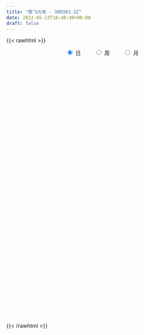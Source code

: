 ```yaml
---
title: "聚飞光电 - 300303.SZ"
date: 2022-05-23T16:48:40+08:00
draft: false
---
```

{{< rawhtml >}}
    <div style="text-align: center">
        <label style="padding: 1rem;"><input style="margin-right: .5rem" type="radio" name="period" value="D" checked onclick="period_change(this)">日</label>
        <label style="padding: 1rem;"><input style="margin-right: .5rem" type="radio" name="period" value="W" onclick="period_change(this)">周</label>
        <label style="padding: 1rem;"><input style="margin-right: .5rem" type="radio" name="period" value="M" onclick="period_change(this)">月</label>
    </div>
    <div id="chart" style="height: 700px;"></div> 
    <script type="text/javascript">
        const D_v = [94302.4,70413.4,114659.2,196002.98,105999.43,87262.0,66307.89,93899.74,81369.41,84681.79,85439.8,215296.66,140083.11,101073.35,139721.63,100836.2,129055.55,254010.69,297299.47,175958.16,117153.16,308520.77,230468.77,566904.45,771939.45,639522.9,443155.85,336940.71,264156.85,398093.42,247412.0,277728.75,213462.81,194614.82,184554.59,192768.09,132813.57,163284.74,187684.45,158785.24,301964.97,210091.04,308397.52,237150.12,672988.97,412617.56,265929.39,244276.89,2023326.74,2881264.4100000001,3765676.1400000001,3142804.7799999998,3823768.6200000001,3062679.4300000002,2308186.52,3132140.71,2635755.6600000001,1912351.1799999999,2066013.6699999999,1575557.1699999999,1728450.6799999999,1416028.24,1449678.8799999999,1195920.5800000001,1465890.02,1192260.03,1084311.8700000001,1335991.8100000001,1024708.13,1003901.05,722840.16,1062222.1799999999,990156.77,863385.26,665120.0699999999,649336.96,515877.86,621452.8,518554.67,708626.45,388537.76,909571.16,566066.42,470413.77,760886.87,705969.45,612717.01,492545.72,637826.96,476673.24,603745.5600000001,401785.56,238464.13,346297.53,667614.6800000001,684896.72,419568.41,360813.45,212637.3,939437.17,705827.73,483146.68,762089.08,398377.17,452929.01,346335.6,472195.13,295827.86,346689.95,258341.56,286321.82,455613.37,363382.99,354856.46,391360.91,271927.07,435819.05,290542.53,440667.06,510401.16,380273.18,359726.51,1261569.3700000001,723363.85,779598.3,645537.64,615291.3199999999,533578.79,526159.15,349900.55,1151663.71,1017416.46,598710.36,687925.8199999999,493325.27,348219.13,448644.6,479645.03,503102.65,342547.41,455031.7,429796.67,236559.67,754963.73,405517.4,258036.97,426552.2,457876.66,394425.68,369992.95,245794.82,166935.08,258970.8,322764.34,352299.45,264855.63,175105.84,230974.85,216748.6,181330.71,1430296.48,960327.76,439672.15,442753.22,397847.11,288813.0,259722.66,329506.04,325310.03,291907.77,380249.0,241745.89,438968.56,226342.95,121109.0,273547.8,142196.98,205184.4,136302.74,144349.93,230366.42,203609.54,195587.85,154384.05,129760.43,179666.2,100542.0,128776.56,181605.0,125786.12,145101.89,175878.66,262250.4,155876.52,113365.35,141078.93,180053.35,139085.25,156589.28,135750.68,171182.88,227538.78,261252.23,168243.68,127784.51,196743.18,168103.14,210719.32,134341.0,131378.51,202577.0,253062.86,126770.99,102161.67,96021.77,96651.9,84393.11,80845.08,84302.89,122094.76,146469.0,98835.25,188302.16,99946.95,96846.24,118014.42,121913.38,122531.4,82084.35,92658.6,127649.6,106497.35,191445.98,148108.86,166486.86,127015.4,178381.93,171540.02,195155.92,129814.63,138921.03,201049.0,310711.18,152737.9,134780.44,146760.8,147704.81,135958.98,155116.01,111538.38]
const D_histogram = [0.0,-0.0031270655,-0.0030397571,0.000947231,0.0009004048,-0.00291878,-0.0070193063,-0.0110652172,-0.0117125175,-0.0095435937,-0.0069522881,0.0007934498,0.0025934864,0.0037000478,0.0074389588,0.005722513,0.0062987912,0.0114009859,0.0177892789,0.0189795251,0.0193077359,0.0246631459,0.0184480539,0.0277858075,0.042560093,0.0561179172,0.0549409843,0.0469667186,0.0350429939,0.0330718651,0.0229822816,0.0170365228,0.0070813456,-0.011141643,-0.0159140967,-0.0272794219,-0.036375477,-0.033278634,-0.0283696014,-0.0269846395,-0.017608769,-0.0113338363,-0.0028383851,-0.0036008584,0.0058365737,0.0045664878,-0.0008059843,-0.0033608687,0.0604476881,0.1757705512,0.2843885431,0.3409804566,0.3867466925,0.3560766174,0.297439248,0.2511100592,0.1735084169,0.1163544204,0.0307133358,-0.0166711508,-0.0567004719,-0.0745758436,-0.1214927071,-0.1494143105,-0.145756865,-0.1432256325,-0.1431210696,-0.1263478298,-0.1411997764,-0.1664770945,-0.1768008438,-0.1589388872,-0.139301015,-0.1199001643,-0.1160696848,-0.1181056062,-0.111317205,-0.1137780969,-0.1088844063,-0.121725554,-0.119204898,-0.1056398525,-0.0900899617,-0.0764585326,-0.0524445196,-0.0517801753,-0.0420552241,-0.0296179121,-0.0167032008,-0.0156153849,-0.0302581686,-0.0405223148,-0.0429443571,-0.0383117444,-0.0204784667,-0.0041939162,-0.007593128,-0.0282396553,-0.0260027681,0.0077497732,0.0352179766,0.0451017251,0.0650409651,0.0722203572,0.0657557503,0.0598628368,0.0385463105,0.0232702178,0.0042316161,-0.0053278603,-0.0014127947,0.008193132,-0.0027687878,-0.0273176359,-0.0226572856,-0.0183889607,-0.0113573072,-0.0086799677,0.0058256675,0.0180368892,0.0166415953,0.0214312777,0.0502193067,0.0617929797,0.0733166576,0.0827614525,0.0697978495,0.0637312395,0.0423768204,0.0341611532,0.051764189,0.0557911776,0.0496943489,0.0368202732,0.02028931,0.0042011474,-0.0043939173,-0.0033646346,-0.0193236446,-0.0227137647,-0.0282072894,-0.0429632139,-0.04925147,-0.0370269279,-0.0341770138,-0.0270636097,-0.013121909,-0.0051739535,-0.0001112604,-0.0086093147,-0.0213128184,-0.024450522,-0.0200960028,-0.0137806783,-0.0192995425,-0.029349845,-0.0276067314,-0.022967425,-0.0198945771,-0.0185574717,0.0161254455,0.040497857,0.0487416023,0.050162029,0.0432878815,0.031476548,0.0241380531,0.0097219011,-0.0026532392,-0.0016071608,-0.0094308659,-0.0160005866,-0.0367197094,-0.0542885782,-0.059903732,-0.0837608827,-0.0914449821,-0.1094407207,-0.1090942554,-0.0931917066,-0.0694364945,-0.0443991193,-0.0216839451,-0.0168818657,-0.0139479732,-0.0020962071,0.0070704783,0.0146957358,0.0273033995,0.0365672046,0.0335935262,0.038983365,0.0262695401,0.0194078882,0.0127006698,0.0153473763,0.0198541574,0.0169489964,0.0101500134,-0.0025853216,-0.0164534173,-0.0321815462,-0.0271178362,-0.0226275546,-0.0308058583,-0.0477020061,-0.0448171708,-0.0372411988,-0.0251226479,-0.0145639713,-0.0016742429,0.0100901288,0.0109367939,0.0093383777,0.0113753526,0.0066237389,0.0093383396,0.0108254412,0.0108023638,0.0142765609,0.0056882336,-0.002365281,-0.021781372,-0.0249156557,-0.0316636119,-0.0281252851,-0.0297482766,-0.0255189272,-0.0184231673,-0.0124134847,-0.0201348117,-0.0283536938,-0.0510670254,-0.0611364821,-0.0530411536,-0.045351148,-0.0267277698,-0.0111013887,0.0044053808,0.0190142488,0.0316129947,0.0415811587,0.0550267954,0.0596109585,0.0601792768,0.062530825,0.0638197446,0.064229604,0.0664733141,0.0664064381]
const D_fast = [0.0,-0.0039088319,-0.0045814628,-0.0003576669,-0.0001793919,-0.0047282717,-0.0105836245,-0.0173958397,-0.0209712694,-0.021188244,-0.0203350105,-0.0123909101,-0.0099425019,-0.0079109286,-0.0023122779,-0.0025980954,-0.0004471195,0.0075053218,0.0183409344,0.0242760619,0.0294312067,0.0409524032,0.0393493247,0.0556335301,0.0810478388,0.1086351424,0.1211934555,0.1249608695,0.1217978933,0.1280947308,0.1237507177,0.1220640895,0.1138792488,0.0928708494,0.0841198715,0.0659346908,0.0477447665,0.042521951,0.0403385832,0.0349773853,0.0399510635,0.0433925371,0.0511783921,0.0495157042,0.0604122797,0.0602838158,0.0547098476,0.051314746,0.1302352249,0.2895007257,0.4692158534,0.611052881,0.7535057901,0.8118548694,0.8275773119,0.844025638,0.8098010998,0.7817357084,0.7037729578,0.6522206835,0.5980162444,0.5614969118,0.4842068715,0.4189316905,0.3861499197,0.3528747441,0.3171990396,0.3023853219,0.2522334312,0.1853368396,0.1308128793,0.108940114,0.0937527326,0.0831785422,0.0579916005,0.0264292775,0.0053883774,-0.0255170386,-0.0478444496,-0.0911169859,-0.1183975543,-0.131242472,-0.1382150717,-0.1436982757,-0.1327953925,-0.1450760921,-0.1458649469,-0.1408321129,-0.1320932018,-0.1349092321,-0.157116558,-0.1775112828,-0.1906694144,-0.1956147379,-0.1829010769,-0.1676650054,-0.1729624992,-0.2006689403,-0.2049327452,-0.1692427605,-0.132970063,-0.1118108833,-0.0756114019,-0.0503769205,-0.0404025898,-0.0313297941,-0.0430097428,-0.0524682811,-0.0704489788,-0.0813404202,-0.0777785534,-0.0661243436,-0.0777784603,-0.1091567174,-0.1101606885,-0.1104896038,-0.106297277,-0.1057899295,-0.0898278775,-0.0731074335,-0.0703423286,-0.0601948267,-0.0188519711,0.0081699468,0.0380227891,0.0681579471,0.0726438066,0.0825100064,0.0717497925,0.0720744135,0.1026184966,0.1205932796,0.1269200381,0.1232510307,0.111792395,0.0967545192,0.0870609753,0.0872490993,0.0664591782,0.0573906169,0.0448452698,0.0193485418,0.0007474183,0.0037152284,-0.001979111,-0.0016316093,0.0090296141,0.0156840813,0.0207189592,0.0100685763,-0.007963132,-0.0172134661,-0.0178829476,-0.0150127926,-0.0253565426,-0.0427443063,-0.0479028755,-0.0490054254,-0.0509062218,-0.0542084842,-0.0154942057,0.0190026701,0.0394318159,0.0533927499,0.0573405728,0.0533983763,0.0520943946,0.0401087179,0.0270702679,0.0277145561,0.0175331345,0.0069632671,-0.0229357831,-0.0540767964,-0.0746678832,-0.1194652545,-0.1500105995,-0.1953665183,-0.2222936168,-0.2296889946,-0.2232929061,-0.2093553108,-0.1920611229,-0.1914795098,-0.1920326106,-0.1807048963,-0.1697705914,-0.1584713999,-0.1390378864,-0.1206322802,-0.115207577,-0.1000718969,-0.1062183368,-0.1082280167,-0.1117600676,-0.1052765171,-0.0958061966,-0.0944741085,-0.0987355882,-0.1121172535,-0.1300987036,-0.1538722191,-0.1555879681,-0.1567545752,-0.1726343434,-0.2014559927,-0.2097754502,-0.2115097778,-0.2056718889,-0.1987542052,-0.1862830375,-0.1719961336,-0.1684152701,-0.1676790918,-0.1627982788,-0.1658939577,-0.1608447722,-0.1566513103,-0.1539737967,-0.1469304594,-0.1540967283,-0.1627415632,-0.1876029972,-0.1969661948,-0.2116300539,-0.2151230484,-0.224183109,-0.2263334915,-0.2238435234,-0.220937212,-0.2336922419,-0.2489995475,-0.2844796354,-0.3098332127,-0.3149981725,-0.3186459539,-0.3067045182,-0.2938534843,-0.2772453696,-0.2578829394,-0.2373809448,-0.2170174911,-0.1898151556,-0.1703282528,-0.1547151153,-0.1367308609,-0.1194870051,-0.1030197448,-0.0841577061,-0.0676229726]
const D_slow = [0.0,-0.0007817664,-0.0015417057,-0.0013048979,-0.0010797967,-0.0018094917,-0.0035643183,-0.0063306226,-0.0092587519,-0.0116446504,-0.0133827224,-0.0131843599,-0.0125359883,-0.0116109764,-0.0097512367,-0.0083206084,-0.0067459106,-0.0038956642,0.0005516556,0.0052965368,0.0101234708,0.0162892573,0.0209012708,0.0278477226,0.0384877459,0.0525172252,0.0662524712,0.0779941509,0.0867548994,0.0950228656,0.100768436,0.1050275667,0.1067979032,0.1040124924,0.1000339682,0.0932141127,0.0841202435,0.075800585,0.0687081846,0.0619620248,0.0575598325,0.0547263734,0.0540167772,0.0531165626,0.054575706,0.055717328,0.0555158319,0.0546756147,0.0697875367,0.1137301745,0.1848273103,0.2700724244,0.3667590976,0.4557782519,0.5301380639,0.5929155787,0.636292683,0.665381288,0.673059622,0.6688918343,0.6547167163,0.6360727554,0.6056995786,0.568346001,0.5319067847,0.4961003766,0.4603201092,0.4287331518,0.3934332076,0.351813934,0.3076137231,0.2678790013,0.2330537475,0.2030787065,0.1740612853,0.1445348837,0.1167055825,0.0882610582,0.0610399567,0.0306085682,0.0008073437,-0.0256026195,-0.0481251099,-0.0672397431,-0.080350873,-0.0932959168,-0.1038097228,-0.1112142008,-0.115390001,-0.1192938472,-0.1268583894,-0.1369889681,-0.1477250573,-0.1573029934,-0.1624226101,-0.1634710892,-0.1653693712,-0.172429285,-0.1789299771,-0.1769925337,-0.1681880396,-0.1569126083,-0.140652367,-0.1225972777,-0.1061583402,-0.0911926309,-0.0815560533,-0.0757384989,-0.0746805949,-0.0760125599,-0.0763657586,-0.0743174756,-0.0750096726,-0.0818390815,-0.0875034029,-0.0921006431,-0.0949399699,-0.0971099618,-0.095653545,-0.0911443227,-0.0869839238,-0.0816261044,-0.0690712777,-0.0536230328,-0.0352938684,-0.0146035053,0.0028459571,0.0187787669,0.029372972,0.0379132603,0.0508543076,0.064802102,0.0772256892,0.0864307575,0.091503085,0.0925533719,0.0914548925,0.0906137339,0.0857828227,0.0801043816,0.0730525592,0.0623117557,0.0499988882,0.0407421563,0.0321979028,0.0254320004,0.0221515231,0.0208580348,0.0208302197,0.018677891,0.0133496864,0.0072370559,0.0022130552,-0.0012321144,-0.006057,-0.0133944613,-0.0202961441,-0.0260380004,-0.0310116446,-0.0356510126,-0.0316196512,-0.0214951869,-0.0093097864,0.0032307209,0.0140526913,0.0219218283,0.0279563416,0.0303868168,0.029723507,0.0293217168,0.0269640004,0.0229638537,0.0137839264,0.0002117818,-0.0147641512,-0.0357043718,-0.0585656174,-0.0859257975,-0.1131993614,-0.136497288,-0.1538564117,-0.1649561915,-0.1703771778,-0.1745976442,-0.1780846375,-0.1786086892,-0.1768410697,-0.1731671357,-0.1663412858,-0.1571994847,-0.1488011032,-0.1390552619,-0.1324878769,-0.1276359048,-0.1244607374,-0.1206238933,-0.115660354,-0.1114231049,-0.1088856016,-0.109531932,-0.1136452863,-0.1216906728,-0.1284701319,-0.1341270205,-0.1418284851,-0.1537539866,-0.1649582793,-0.174268579,-0.180549241,-0.1841902338,-0.1846087946,-0.1820862624,-0.1793520639,-0.1770174695,-0.1741736314,-0.1725176966,-0.1701831117,-0.1674767514,-0.1647761605,-0.1612070203,-0.1597849619,-0.1603762821,-0.1658216251,-0.1720505391,-0.1799664421,-0.1869977633,-0.1944348325,-0.2008145643,-0.2054203561,-0.2085237273,-0.2135574302,-0.2206458537,-0.23341261,-0.2486967305,-0.2619570189,-0.2732948059,-0.2799767484,-0.2827520956,-0.2816507504,-0.2768971882,-0.2689939395,-0.2585986498,-0.244841951,-0.2299392113,-0.2148943921,-0.1992616859,-0.1833067497,-0.1672493487,-0.1506310202,-0.1340294107]
const D_data = [['2021-05-12', 4.7252, 4.7742, 4.6958, 4.7939],['2021-05-13', 4.7448, 4.7252, 4.7154, 4.7742],['2021-05-14', 4.7448, 4.7546, 4.7056, 4.7546],['2021-05-17', 4.7448, 4.8135, 4.7252, 4.8919],['2021-05-18', 4.7644, 4.7742, 4.7448, 4.8037],['2021-05-19', 4.7546, 4.7154, 4.7056, 4.7644],['2021-05-20', 4.7056, 4.686, 4.6664, 4.735],['2021-05-21', 4.6958, 4.6566, 4.6468, 4.7154],['2021-05-24', 4.6566, 4.6762, 4.6174, 4.6958],['2021-05-25', 4.6762, 4.7056, 4.6566, 4.7056],['2021-05-26', 4.7056, 4.7154, 4.686, 4.7448],['2021-05-27', 4.7154, 4.8037, 4.7056, 4.8527],['2021-05-28', 4.8233, 4.7546, 4.7154, 4.8233],['2021-05-31', 4.7546, 4.7546, 4.7252, 4.784],['2021-06-01', 4.7546, 4.8037, 4.7056, 4.8135],['2021-06-02', 4.8037, 4.7448, 4.735, 4.8037],['2021-06-03', 4.7644, 4.7742, 4.735, 4.8233],['2021-06-04', 4.784, 4.8527, 4.735, 4.8919],['2021-06-07', 4.8919, 4.9115, 4.8723, 4.9801],['2021-06-08', 4.9115, 4.8821, 4.8429, 4.9409],['2021-06-09', 4.9115, 4.8919, 4.8527, 4.9311],['2021-06-10', 4.8821, 4.9899, 4.8429, 5.0095],['2021-06-11', 4.9997, 4.8625, 4.8625, 4.9997],['2021-06-15', 4.9605, 5.088, 4.9409, 5.2546],['2021-06-16', 5.0978, 5.2546, 5.0585, 5.4605],['2021-06-17', 5.2056, 5.3624, 5.1468, 5.4213],['2021-06-18', 5.284, 5.2644, 5.186, 5.3036],['2021-06-21', 5.1958, 5.2056, 5.1468, 5.2546],['2021-06-22', 5.2252, 5.1468, 5.1174, 5.2448],['2021-06-23', 5.1566, 5.2742, 5.1468, 5.3232],['2021-06-24', 5.2448, 5.1762, 5.1762, 5.3232],['2021-06-25', 5.186, 5.2154, 5.1566, 5.333],['2021-06-28', 5.235, 5.1468, 5.0978, 5.235],['2021-06-29', 5.137, 4.9801, 4.9801, 5.137],['2021-06-30', 5.03, 5.09, 5.02, 5.15],['2021-07-01', 5.08, 4.96, 4.95, 5.13],['2021-07-02', 4.92, 4.92, 4.9, 5.0],['2021-07-05', 4.92, 5.04, 4.92, 5.05],['2021-07-06', 5.04, 5.07, 4.99, 5.12],['2021-07-07', 5.02, 5.03, 4.97, 5.05],['2021-07-08', 5.04, 5.15, 5.01, 5.15],['2021-07-09', 5.1, 5.15, 5.05, 5.16],['2021-07-12', 5.16, 5.22, 5.11, 5.22],['2021-07-13', 5.21, 5.13, 5.1, 5.21],['2021-07-14', 5.1, 5.29, 5.0, 5.43],['2021-07-15', 5.36, 5.19, 5.16, 5.42],['2021-07-16', 5.11, 5.13, 5.1, 5.26],['2021-07-19', 5.09, 5.15, 5.04, 5.23],['2021-07-20', 5.1, 6.18, 5.09, 6.18],['2021-07-21', 6.79, 7.42, 6.61, 7.42],['2021-07-22', 8.1, 8.15, 7.56, 8.48],['2021-07-23', 8.01, 8.23, 7.88, 8.36],['2021-07-26', 8.15, 8.71, 8.09, 9.33],['2021-07-27', 8.4, 8.15, 7.91, 8.99],['2021-07-28', 7.8, 7.89, 7.3, 8.2],['2021-07-29', 8.04, 8.06, 7.63, 8.28],['2021-07-30', 7.77, 7.59, 7.26, 7.86],['2021-08-02', 7.41, 7.69, 7.37, 7.85],['2021-08-03', 7.59, 7.1, 6.97, 7.59],['2021-08-04', 7.1, 7.32, 7.09, 7.43],['2021-08-05', 7.36, 7.24, 7.13, 7.84],['2021-08-06', 7.12, 7.4, 7.05, 7.45],['2021-08-09', 7.33, 6.87, 6.83, 7.33],['2021-08-10', 6.96, 6.88, 6.66, 7.04],['2021-08-11', 6.88, 7.17, 6.83, 7.19],['2021-08-12', 7.1, 7.13, 6.96, 7.33],['2021-08-13', 7.1, 7.06, 6.92, 7.29],['2021-08-16', 6.98, 7.27, 6.75, 7.31],['2021-08-17', 7.19, 6.83, 6.8, 7.23],['2021-08-18', 6.86, 6.52, 6.42, 7.05],['2021-08-19', 6.43, 6.52, 6.35, 6.7],['2021-08-20', 6.43, 6.8, 6.41, 6.96],['2021-08-23', 6.53, 6.84, 6.53, 6.92],['2021-08-24', 6.8, 6.87, 6.78, 7.1],['2021-08-25', 6.84, 6.67, 6.65, 6.92],['2021-08-26', 6.76, 6.53, 6.5, 6.85],['2021-08-27', 6.54, 6.58, 6.41, 6.61],['2021-08-30', 6.52, 6.4, 6.38, 6.65],['2021-08-31', 6.42, 6.42, 6.23, 6.45],['2021-09-01', 6.38, 6.09, 6.03, 6.39],['2021-09-02', 6.05, 6.16, 6.01, 6.22],['2021-09-03', 6.11, 6.25, 5.96, 6.32],['2021-09-06', 6.19, 6.27, 6.06, 6.3],['2021-09-07', 6.22, 6.25, 6.2, 6.35],['2021-09-08', 6.26, 6.42, 6.22, 6.43],['2021-09-09', 6.37, 6.14, 6.1, 6.38],['2021-09-10', 6.11, 6.23, 6.09, 6.33],['2021-09-13', 6.19, 6.28, 6.12, 6.29],['2021-09-14', 6.28, 6.32, 6.22, 6.43],['2021-09-15', 6.32, 6.18, 6.15, 6.32],['2021-09-16', 6.15, 5.91, 5.87, 6.22],['2021-09-17', 5.89, 5.85, 5.74, 5.96],['2021-09-22', 5.8, 5.86, 5.76, 5.91],['2021-09-23', 5.85, 5.9, 5.83, 5.98],['2021-09-24', 5.99, 6.08, 5.81, 6.21],['2021-09-27', 6.2, 6.12, 6.08, 6.41],['2021-09-28', 5.98, 5.88, 5.8, 6.0],['2021-09-29', 5.81, 5.56, 5.56, 5.86],['2021-09-30', 5.59, 5.75, 5.59, 5.75],['2021-10-08', 5.99, 6.21, 5.87, 6.66],['2021-10-11', 6.21, 6.29, 6.13, 6.47],['2021-10-12', 6.2, 6.18, 6.03, 6.29],['2021-10-13', 6.24, 6.41, 6.12, 6.45],['2021-10-14', 6.37, 6.36, 6.3, 6.41],['2021-10-15', 6.32, 6.23, 6.17, 6.4],['2021-10-18', 6.2, 6.24, 6.12, 6.28],['2021-10-19', 6.2, 6.0, 6.0, 6.26],['2021-10-20', 6.0, 5.99, 5.93, 6.09],['2021-10-21', 5.96, 5.85, 5.82, 5.99],['2021-10-22', 5.85, 5.88, 5.85, 5.97],['2021-10-25', 5.84, 6.02, 5.72, 6.02],['2021-10-26', 6.0, 6.12, 5.91, 6.14],['2021-10-27', 6.15, 5.85, 5.83, 6.16],['2021-10-28', 5.71, 5.56, 5.55, 5.84],['2021-10-29', 5.61, 5.84, 5.56, 5.92],['2021-11-01', 5.79, 5.83, 5.79, 5.93],['2021-11-02', 5.82, 5.87, 5.76, 6.05],['2021-11-03', 5.83, 5.82, 5.73, 5.97],['2021-11-04', 5.84, 6.0, 5.82, 6.05],['2021-11-05', 6.05, 6.04, 5.93, 6.1],['2021-11-08', 6.14, 5.9, 5.85, 6.14],['2021-11-09', 5.89, 5.99, 5.84, 6.03],['2021-11-10', 5.95, 6.4, 5.93, 6.65],['2021-11-11', 6.34, 6.33, 6.27, 6.4],['2021-11-12', 6.29, 6.44, 6.27, 6.54],['2021-11-15', 6.4, 6.53, 6.33, 6.53],['2021-11-16', 6.54, 6.3, 6.25, 6.56],['2021-11-17', 6.28, 6.39, 6.26, 6.51],['2021-11-18', 6.39, 6.17, 6.17, 6.42],['2021-11-19', 6.21, 6.29, 6.18, 6.34],['2021-11-22', 6.32, 6.68, 6.31, 6.73],['2021-11-23', 6.66, 6.62, 6.59, 6.78],['2021-11-24', 6.66, 6.54, 6.52, 6.68],['2021-11-25', 6.53, 6.45, 6.43, 6.71],['2021-11-26', 6.42, 6.36, 6.28, 6.46],['2021-11-29', 6.25, 6.3, 6.2, 6.38],['2021-11-30', 6.31, 6.34, 6.25, 6.42],['2021-12-01', 6.28, 6.45, 6.26, 6.52],['2021-12-02', 6.41, 6.2, 6.19, 6.45],['2021-12-03', 6.2, 6.3, 6.19, 6.35],['2021-12-06', 6.39, 6.24, 6.23, 6.48],['2021-12-07', 6.25, 6.05, 5.97, 6.29],['2021-12-08', 6.07, 6.07, 6.03, 6.12],['2021-12-09', 6.03, 6.29, 6.03, 6.53],['2021-12-10', 6.26, 6.19, 6.18, 6.35],['2021-12-13', 6.2, 6.25, 6.15, 6.25],['2021-12-14', 6.26, 6.38, 6.19, 6.42],['2021-12-15', 6.39, 6.36, 6.28, 6.42],['2021-12-16', 6.32, 6.36, 6.29, 6.45],['2021-12-17', 6.36, 6.18, 6.17, 6.36],['2021-12-20', 6.16, 6.06, 6.05, 6.2],['2021-12-21', 6.06, 6.12, 6.05, 6.13],['2021-12-22', 6.12, 6.2, 6.11, 6.23],['2021-12-23', 6.2, 6.24, 6.13, 6.32],['2021-12-24', 6.23, 6.08, 6.07, 6.26],['2021-12-27', 6.03, 5.96, 5.93, 6.08],['2021-12-28', 6.0, 6.06, 5.96, 6.07],['2021-12-29', 6.05, 6.09, 5.97, 6.15],['2021-12-30', 6.05, 6.07, 6.05, 6.15],['2021-12-31', 6.1, 6.04, 6.03, 6.12],['2022-01-04', 6.04, 6.55, 6.04, 6.66],['2022-01-05', 6.58, 6.6, 6.43, 6.78],['2022-01-06', 6.55, 6.52, 6.46, 6.67],['2022-01-07', 6.52, 6.5, 6.45, 6.65],['2022-01-10', 6.57, 6.42, 6.28, 6.63],['2022-01-11', 6.4, 6.34, 6.31, 6.46],['2022-01-12', 6.36, 6.37, 6.31, 6.42],['2022-01-13', 6.33, 6.24, 6.22, 6.39],['2022-01-14', 6.3, 6.2, 6.2, 6.36],['2022-01-17', 6.18, 6.34, 6.15, 6.34],['2022-01-18', 6.35, 6.21, 6.15, 6.36],['2022-01-19', 6.15, 6.18, 6.1, 6.26],['2022-01-20', 6.23, 5.91, 5.91, 6.24],['2022-01-21', 5.9, 5.81, 5.8, 5.95],['2022-01-24', 5.8, 5.85, 5.76, 5.86],['2022-01-25', 5.85, 5.48, 5.47, 5.85],['2022-01-26', 5.48, 5.52, 5.4, 5.58],['2022-01-27', 5.51, 5.23, 5.22, 5.51],['2022-01-28', 5.27, 5.31, 5.22, 5.38],['2022-02-07', 5.44, 5.45, 5.34, 5.51],['2022-02-08', 5.49, 5.57, 5.45, 5.61],['2022-02-09', 5.52, 5.65, 5.48, 5.67],['2022-02-10', 5.69, 5.7, 5.58, 5.77],['2022-02-11', 5.63, 5.51, 5.5, 5.67],['2022-02-14', 5.47, 5.47, 5.39, 5.56],['2022-02-15', 5.49, 5.59, 5.48, 5.62],['2022-02-16', 5.59, 5.59, 5.56, 5.62],['2022-02-17', 5.55, 5.6, 5.55, 5.62],['2022-02-18', 5.54, 5.71, 5.52, 5.73],['2022-02-21', 5.71, 5.73, 5.66, 5.74],['2022-02-22', 5.68, 5.6, 5.58, 5.69],['2022-02-23', 5.64, 5.72, 5.61, 5.74],['2022-02-24', 5.68, 5.48, 5.4, 5.73],['2022-02-25', 5.55, 5.5, 5.49, 5.65],['2022-02-28', 5.5, 5.46, 5.38, 5.5],['2022-03-01', 5.45, 5.56, 5.45, 5.57],['2022-03-02', 5.57, 5.6, 5.53, 5.62],['2022-03-03', 5.61, 5.51, 5.5, 5.62],['2022-03-04', 5.5, 5.43, 5.4, 5.54],['2022-03-07', 5.38, 5.29, 5.26, 5.38],['2022-03-08', 5.28, 5.18, 5.1, 5.34],['2022-03-09', 5.22, 5.04, 4.8, 5.25],['2022-03-10', 5.14, 5.23, 5.12, 5.44],['2022-03-11', 5.16, 5.21, 5.05, 5.24],['2022-03-14', 5.15, 5.0, 5.0, 5.18],['2022-03-15', 4.98, 4.77, 4.76, 5.06],['2022-03-16', 4.87, 4.92, 4.68, 4.93],['2022-03-17', 4.95, 4.95, 4.91, 5.04],['2022-03-18', 4.92, 5.01, 4.91, 5.03],['2022-03-21', 5.0, 5.01, 4.93, 5.04],['2022-03-22', 4.99, 5.07, 4.94, 5.09],['2022-03-23', 5.07, 5.1, 5.03, 5.15],['2022-03-24', 5.06, 4.98, 4.97, 5.06],['2022-03-25', 5.0, 4.93, 4.93, 5.02],['2022-03-28', 4.91, 4.96, 4.84, 5.0],['2022-03-29', 4.95, 4.85, 4.84, 4.96],['2022-03-30', 4.89, 4.92, 4.86, 4.94],['2022-03-31', 4.89, 4.9, 4.87, 4.94],['2022-04-01', 4.86, 4.87, 4.81, 4.91],['2022-04-06', 4.87, 4.91, 4.84, 4.94],['2022-04-07', 4.89, 4.73, 4.73, 4.9],['2022-04-08', 4.74, 4.67, 4.62, 4.76],['2022-04-11', 4.63, 4.42, 4.37, 4.66],['2022-04-12', 4.4, 4.52, 4.38, 4.52],['2022-04-13', 4.48, 4.4, 4.38, 4.48],['2022-04-14', 4.42, 4.47, 4.4, 4.51],['2022-04-15', 4.43, 4.36, 4.33, 4.43],['2022-04-18', 4.33, 4.39, 4.21, 4.4],['2022-04-19', 4.37, 4.41, 4.37, 4.46],['2022-04-20', 4.42, 4.39, 4.33, 4.47],['2022-04-21', 4.35, 4.17, 4.16, 4.4],['2022-04-22', 4.16, 4.07, 4.05, 4.17],['2022-04-25', 4.05, 3.74, 3.74, 4.06],['2022-04-26', 3.78, 3.73, 3.72, 3.86],['2022-04-27', 3.68, 3.87, 3.61, 3.88],['2022-04-28', 3.85, 3.83, 3.78, 3.9],['2022-04-29', 3.9, 3.97, 3.88, 4.02],['2022-05-05', 3.99, 3.97, 3.93, 4.05],['2022-05-06', 3.88, 4.01, 3.86, 4.01],['2022-05-09', 4.0, 4.05, 3.98, 4.09],['2022-05-10', 4.0, 4.08, 3.97, 4.11],['2022-05-11', 4.08, 4.1, 4.07, 4.25],['2022-05-12', 4.05, 4.21, 4.04, 4.27],['2022-05-13', 4.19, 4.16, 4.12, 4.24],['2022-05-16', 4.18, 4.14, 4.09, 4.22],['2022-05-17', 4.11, 4.19, 4.09, 4.21],['2022-05-18', 4.19, 4.21, 4.17, 4.25],['2022-05-19', 4.14, 4.23, 4.12, 4.24],['2022-05-20', 4.27, 4.29, 4.24, 4.33],['2022-05-23', 4.33, 4.3, 4.27, 4.35]]
const W_v = [429056.28,463948.1800000001,484822.4600000001,412596.1,430785.38,748158.75,333035.99,419699.1799999999,549243.34,797899.96,557131.17,359674.77,671504.8300000001,1401484.55,1044617.75,649170.28,573034.52,667569.8099999999,382769.71,276504.1,295888.95,295772.93,287484.12,282559.34,382457.45,364736.0699999999,426614.62,480243.58,655867.0900000001,444423.94,253287.21,105314.57,472498.42,338800.5,398982.16,454385.94,485271.38,260636.75,1433160.0299999998,722343.1699999999,693797.0499999999,219975.04,354178.32,326923.34,206391.13,455580.7,283341.72,268658.65,362549.3,877786.49,531131.9400000001,425625.77,425149.39,583602.13,560142.36,670300.61,456183.6900000001,277159.0699999999,408729.68,388226.86,355387.58,283199.37,241526.08,317617.64,279206.45,352868.01,425118.52,477847.85,1042518.7400000001,741924.37,790769.2,1000421.9299999999,580962.62,307409.63,283994.36,156638.74,563886.08,548926.3199999999,478972.75,528835.29,1216605.7,2319410.1599999997,1826672.4299999999,2733011.23,2002772.3700000001,1713176.8900000001,3778006.8199999998,1439333.5100000002,1214076.75,1680317.5999999999,2262485.1799999997,861601.3,1711068.8399999999,831343.2000000001,598108.6200000001,479610.74,413198.72,471531.14,488168.0499999999,458903.28,479601.4300000001,635299.48,820268.25,1243870.96,727860.0600000001,1164674.71,1195711.23,1973666.51,1136279.28,1235583.9100000001,1008871.0900000001,1284096.7999999998,1725265.8300000001,177582.1,685902.58,1460975.1400000001,1048537.98,2098266.8299999996,1309272.6399999999,1402833.95,1490538.7000000002,841469.0,1062643.78,8402387.1799999997,8576587.9699999988,7232874.4900000002,4640263.54,6453561.6100000003,5490100.7700000005,5637081.5099999998,5047443.7000000002,6586272.7500000009,6736142.2000000011,7904464.6699999999,3637351.7599999998,2813619.7699999996,2470905.6499999999,1853787.8600000003,2234364.02,1669200.1200000001,1471613.8200000001,2597447.7500000005,1739954.3799999999,1316966.28,4390169.6100000003,2538610.8500000001,1308781.4100000001,2709199.3799999999,2608259.6899999999,1909128.23,1583787.0499999998,2841453.7999999998,4317338.9100000001,3621139.6799999997,4895650.1200000001,6923540.54,5027798.4800000004,2517620.3999999999,1991700.8199999998,3717026.3700000001,4648546.3700000001,6503198.2200000007,3563789.2599999998,1704043.53,517616.48,260273.13,1710523.29,1163677.3600000001,1428372.6800000002,1441901.0699999998,1408560.9299999999,1587189.6200000001,930157.98,2164086.6200000001,1405992.24,770266.9000000001,870009.3400000001,650295.47,1165470.4099999999,2588217.3400000003,1140642.98,1080073.8400000001,580100.71,243992.67,305854.14,957630.88,864509.29,1255111.6699999999,597630.42,462622.56,491974.58,306397.66,315401.9,692500.73,491564.4999999999,145301.06,550033.05,549472.04,606870.77,724697.4199999999,1129400.3300000001,2421522.6499999999,1524331.73,918213.8799999999,1021810.4399999999,1897083.5600000001,12057348.959999999,14962530.9400000013,8698400.9399999995,6388061.3799999999,5149663.3300000001,3683876.9199999999,3146742.8399999999,3116053.5199999996,2612577.04,1252376.3400000001,1677915.8799999999,939437.17,2802369.6699999999,1719390.0999999999,1851535.5499999998,1949356.8699999999,3504531.21,2670467.4499999997,3949041.6199999996,2122158.8200000003,2281869.1699999999,1906884.46,1346764.49,1069015.6299999999,3273049.6100000003,1601198.8400000001,1579214.1699999999,878340.92,928297.79,720350.1899999999,864893.5900000001,730172.16,963968.25,837691.15,815951.03,442214.75,367399.01,625023.1499999999,531421.2999999999,811439.03,366695.94,933233.7400000001,720321.04,111538.38]
const W_histogram = [0.0,-0.013140057,-0.0122907221,-0.0098627232,-0.0119234963,0.0072244121,0.0165516051,0.0221833593,0.0281333826,0.015393355,0.0094915342,-0.000196595,0.0019839682,0.0049179297,0.0093524848,-0.0064328666,-0.008962784,-0.0251314587,-0.0381904977,-0.0383754666,-0.0405474462,-0.0425651808,-0.0502567833,-0.0580002377,-0.052697902,-0.0495235744,-0.047143066,-0.038110726,-0.0665092223,-0.0820881297,-0.080855208,-0.0743451332,-0.0551457579,-0.0336473109,-0.023704812,-0.0352124746,-0.0248345663,-0.0197465162,0.0051040646,0.0284805224,0.048442911,0.0561549362,0.0532696249,0.0467522338,0.0411800867,0.021471692,0.0135430201,-0.0010978111,-0.0246576322,-0.0287699062,-0.0356322027,-0.0340322567,-0.0247031936,-0.0060867414,0.0045997742,0.017658661,0.0077331352,0.0100884994,0.0139066167,0.0214538137,0.017498464,0.0186774145,0.0156629502,-0.0069096207,-0.0192266945,-0.0183381133,-0.007345701,-0.001543776,0.0201877572,0.0178395847,0.0217898724,0.0300438182,0.0295301776,0.0240934538,0.0170136607,0.0165498847,0.0263013148,0.033364648,0.0322086125,0.0307573152,0.038871888,0.0652508646,0.079018431,0.1052946919,0.113434525,0.1399689602,0.1379555996,0.1403741658,0.1219835665,0.1174206133,0.1007936829,0.0851605575,0.045810276,0.0099987483,-0.0138268565,-0.0300783426,-0.0564951958,-0.0652933439,-0.0579839259,-0.0562479597,-0.0499462466,-0.0453197762,-0.036330413,-0.0212998633,-0.0167770663,-0.0221279542,-0.010528107,0.0043346092,0.0031907429,0.0185704274,0.0249702221,0.0345963754,0.0240845245,0.0088431851,-0.0011872181,-0.0000265239,0.0000786314,0.0050622588,0.0091294055,0.0093120942,0.0002454613,-0.0141437389,-0.0076613964,0.0571973376,0.1791486288,0.2197552472,0.2283174385,0.2139748655,0.2101993447,0.2429707799,0.2205556604,0.2289468989,0.196513529,0.1557626358,0.1041896093,0.0106981858,-0.0832325644,-0.1680108931,-0.2052367924,-0.2244251975,-0.2277018775,-0.213537213,-0.1960865776,-0.1758189304,-0.1119128986,-0.1162091916,-0.1257809613,-0.0891779719,-0.0709595569,-0.0360843258,-0.0221071496,0.002748356,0.0509117034,0.0221706355,0.0198823533,0.1055714254,0.0996505884,0.086445885,0.0647930883,0.0876275749,0.1325711947,0.0892416227,0.0696034715,0.0118807953,-0.0385637124,-0.0548085991,-0.0711625758,-0.0871908447,-0.1413961833,-0.1394086449,-0.1345211943,-0.1190099587,-0.1230301364,-0.0950093898,-0.1057091299,-0.1198630711,-0.1508022011,-0.1596447493,-0.1638231758,-0.1313197552,-0.1235291573,-0.125726208,-0.1375340735,-0.1256515894,-0.0923774229,-0.0685059136,-0.0353495483,-0.0224350326,-0.0184493088,-0.0170998018,-0.0105548497,-0.0098283174,-0.0058847989,-0.000118249,-0.0028986592,-0.0064995046,0.0027226683,0.004482499,0.0139708706,0.0277804852,0.0378762311,0.0700515389,0.0854441593,0.0735913929,0.0786451583,0.0778970195,0.2724851461,0.3400065172,0.3522883307,0.3189276409,0.2630864491,0.1980352812,0.1231502629,0.0655299654,-0.0013723033,-0.0316533016,-0.0730591645,-0.0686848423,-0.0637689216,-0.0822384315,-0.0944263602,-0.086506748,-0.0534385788,-0.0413191871,-0.028831341,-0.0249977722,-0.0299234069,-0.033630963,-0.0420476327,-0.0490497729,-0.0227776235,-0.0254765332,-0.0518779836,-0.0986534224,-0.1108496208,-0.1004802276,-0.102446967,-0.1028746852,-0.1116535304,-0.1236756644,-0.1291604073,-0.128689385,-0.1331512598,-0.1471875446,-0.1648772554,-0.1714283941,-0.1613294773,-0.1339363846,-0.0981107138,-0.0663122128]
const W_fast = [0.0,-0.0164250712,-0.0186484168,-0.0186860988,-0.0237277459,-0.0027737345,0.0106913598,0.0218689538,0.0348523228,0.0259606339,0.0224316966,0.0126944187,0.015370974,0.0195344179,0.0263070942,0.0089135262,0.0041429128,-0.0183086267,-0.04091529,-0.0506941255,-0.0630029668,-0.0756619966,-0.0959177949,-0.1181613087,-0.1260334485,-0.1352400145,-0.1446452726,-0.1451406141,-0.190166416,-0.2262673558,-0.2452482362,-0.2573244446,-0.2519115088,-0.2388248895,-0.2348085936,-0.2551193749,-0.2509501082,-0.2507986871,-0.2246720901,-0.1941755017,-0.1621023854,-0.1403516261,-0.1299195312,-0.1247488639,-0.1200259893,-0.1343664609,-0.1389093779,-0.1538246618,-0.183548891,-0.1948536415,-0.2106239886,-0.2175321069,-0.2143788422,-0.1972840754,-0.1854476161,-0.1679740642,-0.1759663062,-0.1710888171,-0.1637940457,-0.1508833952,-0.1504641289,-0.1446158248,-0.1437145515,-0.1680145276,-0.185138275,-0.1888342221,-0.1796782351,-0.174262254,-0.1474837816,-0.1453720579,-0.1359743021,-0.1202094017,-0.113340498,-0.1127538583,-0.1155802363,-0.1119065411,-0.0955797823,-0.0801752871,-0.0732791694,-0.0670411379,-0.0492085932,-0.0065169004,0.0270052738,0.0796052077,0.116103672,0.1776303473,0.2101058866,0.2476179942,0.2597232865,0.2845154867,0.293086977,0.298743991,0.2708462784,0.2375344378,0.2102521189,0.1864810472,0.145940395,0.1208189109,0.1136323475,0.1013063237,0.0951214752,0.0884180015,0.0883247615,0.0980303454,0.0983588758,0.0874759994,0.0964438198,0.1123901884,0.1120440077,0.1320662991,0.1447086494,0.1629838965,0.1584931767,0.1454626335,0.1351354259,0.136289489,0.1364143022,0.1426634943,0.1490129924,0.1515237047,0.1425184371,0.1245933022,0.1291602956,0.208318364,0.3750568123,0.4706022426,0.5362437935,0.5753949369,0.6241692522,0.7176833824,0.7504071781,0.8160351413,0.8327301536,0.8309199194,0.8053942952,0.7145774181,0.5998385268,0.4730574749,0.3845223775,0.309227673,0.2490255236,0.2098058849,0.1782348759,0.1545477904,0.1904755976,0.1571270068,0.1161099967,0.1304184932,0.130897019,0.1567511686,0.1652015574,0.190744152,0.2516354252,0.2284370162,0.2311193223,0.3432012508,0.3621930608,0.3705998287,0.3651453041,0.4098866844,0.4879731028,0.4669539366,0.4647166532,0.4099641759,0.3498787401,0.3199317036,0.285787083,0.2479611029,0.1584067185,0.1255420957,0.0967992477,0.0825579936,0.0477802818,0.052048681,0.0149216584,-0.0291980506,-0.0978377309,-0.1465914664,-0.1917256868,-0.192052205,-0.2151438964,-0.2487724991,-0.294963883,-0.3144942962,-0.3043144856,-0.2975694546,-0.2732504764,-0.2659447188,-0.2665713222,-0.2694967656,-0.265590526,-0.267321073,-0.2648487543,-0.2591117666,-0.2626168416,-0.2678425632,-0.2579397232,-0.2550592677,-0.2420781784,-0.2213234426,-0.2017586389,-0.1520704463,-0.1153167861,-0.1087717043,-0.0840566493,-0.0653305333,0.1973788799,0.3499018802,0.4502557764,0.4966269968,0.5065574174,0.4910150698,0.4469176171,0.405679811,0.3384344665,0.3002401428,0.2405694888,0.2277726004,0.2167462907,0.1777171729,0.1419226542,0.1282155793,0.1479241038,0.1497136988,0.1549937096,0.1525778354,0.140171349,0.1280560522,0.1091274743,0.0898628908,0.1104406343,0.1013725914,0.062001645,-0.0094371494,-0.0493457529,-0.0640964167,-0.0916748978,-0.1178212873,-0.1545135151,-0.1974545652,-0.2352294099,-0.2669307338,-0.3046804236,-0.3555135946,-0.4144226192,-0.4638308565,-0.494064309,-0.5001553124,-0.4888573201,-0.4736368723]
const W_slow = [0.0,-0.0032850142,-0.0063576948,-0.0088233756,-0.0118042496,-0.0099981466,-0.0058602453,-0.0003144055,0.0067189402,0.0105672789,0.0129401624,0.0128910137,0.0133870058,0.0146164882,0.0169546094,0.0153463928,0.0131056968,0.0068228321,-0.0027247923,-0.012318659,-0.0224555205,-0.0330968157,-0.0456610116,-0.060161071,-0.0733355465,-0.0857164401,-0.0975022066,-0.1070298881,-0.1236571937,-0.1441792261,-0.1643930281,-0.1829793114,-0.1967657509,-0.2051775786,-0.2111037816,-0.2199069003,-0.2261155418,-0.2310521709,-0.2297761547,-0.2226560241,-0.2105452964,-0.1965065623,-0.1831891561,-0.1715010977,-0.161206076,-0.155838153,-0.152452398,-0.1527268507,-0.1588912588,-0.1660837353,-0.174991786,-0.1834998502,-0.1896756486,-0.1911973339,-0.1900473904,-0.1856327251,-0.1836994413,-0.1811773165,-0.1777006623,-0.1723372089,-0.1679625929,-0.1632932393,-0.1593775017,-0.1611049069,-0.1659115805,-0.1704961088,-0.1723325341,-0.1727184781,-0.1676715388,-0.1632116426,-0.1577641745,-0.15025322,-0.1428706756,-0.1368473121,-0.1325938969,-0.1284564258,-0.1218810971,-0.1135399351,-0.1054877819,-0.0977984531,-0.0880804812,-0.071767765,-0.0520131572,-0.0256894843,0.002669147,0.0376613871,0.072150287,0.1072438284,0.13773972,0.1670948734,0.1922932941,0.2135834335,0.2250360025,0.2275356895,0.2240789754,0.2165593898,0.2024355908,0.1861122548,0.1716162734,0.1575542834,0.1450677218,0.1337377777,0.1246551745,0.1193302087,0.1151359421,0.1096039536,0.1069719268,0.1080555791,0.1088532648,0.1134958717,0.1197384272,0.1283875211,0.1344086522,0.1366194485,0.1363226439,0.136316013,0.1363356708,0.1376012355,0.1398835869,0.1422116104,0.1422729758,0.138737041,0.136821692,0.1511210264,0.1959081836,0.2508469954,0.307926355,0.3614200714,0.4139699075,0.4747126025,0.5298515176,0.5870882424,0.6362166246,0.6751572836,0.7012046859,0.7038792323,0.6830710912,0.6410683679,0.5897591699,0.5336528705,0.4767274011,0.4233430979,0.3743214535,0.3303667209,0.3023884962,0.2733361983,0.241890958,0.219596465,0.2018565758,0.1928354944,0.187308707,0.187995796,0.2007237218,0.2062663807,0.211236969,0.2376298254,0.2625424725,0.2841539437,0.3003522158,0.3222591095,0.3554019082,0.3777123139,0.3951131817,0.3980833806,0.3884424525,0.3747403027,0.3569496588,0.3351519476,0.2998029018,0.2649507405,0.231320442,0.2015679523,0.1708104182,0.1470580708,0.1206307883,0.0906650205,0.0529644702,0.0130532829,-0.0279025111,-0.0607324498,-0.0916147392,-0.1230462912,-0.1574298095,-0.1888427069,-0.2119370626,-0.229063541,-0.2379009281,-0.2435096862,-0.2481220134,-0.2523969639,-0.2550356763,-0.2574927556,-0.2589639553,-0.2589935176,-0.2597181824,-0.2613430586,-0.2606623915,-0.2595417667,-0.2560490491,-0.2491039278,-0.23963487,-0.2221219853,-0.2007609454,-0.1823630972,-0.1627018076,-0.1432275528,-0.0751062662,0.0098953631,0.0979674457,0.177699356,0.2434709682,0.2929797885,0.3237673543,0.3401498456,0.3398067698,0.3318934444,0.3136286533,0.2964574427,0.2805152123,0.2599556044,0.2363490144,0.2147223274,0.2013626827,0.1910328859,0.1838250506,0.1775756076,0.1700947559,0.1616870151,0.151175107,0.1389126637,0.1332182578,0.1268491246,0.1138796286,0.089216273,0.0615038678,0.0363838109,0.0107720692,-0.0149466021,-0.0428599847,-0.0737789008,-0.1060690026,-0.1382413489,-0.1715291638,-0.20832605,-0.2495453638,-0.2924024623,-0.3327348317,-0.3662189278,-0.3907466063,-0.4073246595]
const W_data = [['2017-07-14', 4.109, 3.9686, 3.9218, 4.1184],['2017-07-21', 3.9593, 3.7627, 3.6972, 3.9593],['2017-07-28', 3.7534, 3.8938, 3.744, 3.978],['2017-08-04', 3.8938, 3.9125, 3.8563, 3.978],['2017-08-11', 3.9218, 3.847, 3.847, 4.0061],['2017-08-18', 3.847, 4.1558, 3.847, 4.2494],['2017-08-25', 4.1652, 4.1184, 4.0435, 4.212],['2017-09-01', 4.1184, 4.1278, 4.0716, 4.1839],['2017-09-08', 4.1278, 4.1839, 4.109, 4.2307],['2017-09-15', 4.1184, 3.9499, 3.9312, 4.1184],['2017-09-22', 3.9499, 3.9967, 3.8938, 4.0903],['2017-09-29', 3.9967, 3.9125, 3.8563, 3.9967],['2017-10-13', 3.9499, 4.0435, 3.9218, 4.1278],['2017-10-20', 4.0154, 4.0716, 3.9218, 4.315],['2017-10-27', 4.0622, 4.1184, 4.0154, 4.2401],['2017-11-03', 4.1278, 3.8376, 3.8095, 4.1371],['2017-11-10', 3.8376, 3.9499, 3.8189, 3.9967],['2017-11-17', 3.9499, 3.7159, 3.6972, 3.9593],['2017-11-24', 3.6972, 3.6504, 3.5942, 3.7627],['2017-12-01', 3.6691, 3.744, 3.6317, 3.7814],['2017-12-08', 3.7534, 3.6785, 3.5662, 3.7627],['2017-12-15', 3.6691, 3.6317, 3.6036, 3.7066],['2017-12-22', 3.6317, 3.4913, 3.4819, 3.641],['2017-12-29', 3.4913, 3.3977, 3.3509, 3.5006],['2018-01-05', 3.3977, 3.5006, 3.3602, 3.5474],['2018-01-12', 3.5006, 3.4445, 3.3883, 3.5287],['2018-01-19', 3.4445, 3.3977, 3.2854, 3.4538],['2018-01-26', 3.3883, 3.4632, 3.3322, 3.5194],['2018-02-02', 3.4632, 2.8829, 2.7706, 3.5194],['2018-02-09', 2.8548, 2.8454, 2.6957, 2.9484],['2018-02-14', 2.8735, 2.9297, 2.8454, 3.0233],['2018-02-23', 2.9484, 2.9297, 2.911, 2.9578],['2018-03-02', 2.9297, 3.0794, 2.9203, 3.1262],['2018-03-09', 3.0514, 3.1543, 3.042, 3.1543],['2018-03-16', 3.1543, 3.042, 3.0139, 3.2386],['2018-03-23', 3.042, 2.7144, 2.705, 3.0794],['2018-03-30', 2.7238, 2.9297, 2.6957, 2.9297],['2018-04-04', 2.9578, 2.8548, 2.8174, 2.9952],['2018-04-13', 2.8174, 3.145, 2.808, 3.3228],['2018-04-20', 3.145, 3.2386, 3.0701, 3.3509],['2018-04-27', 3.2011, 3.3134, 3.0982, 3.4164],['2018-05-04', 3.3041, 3.2479, 3.1637, 3.379],['2018-05-11', 3.2292, 3.145, 3.1356, 3.3228],['2018-05-18', 3.1356, 3.0888, 3.0139, 3.173],['2018-05-25', 3.0888, 3.0794, 3.0701, 3.1637],['2018-06-01', 2.9765, 2.8361, 2.7144, 3.0233],['2018-06-08', 2.8361, 2.9008, 2.808, 2.9671],['2018-06-15', 2.9008, 2.7386, 2.7195, 2.9103],['2018-06-22', 2.7099, 2.4905, 2.3187, 2.7099],['2018-06-29', 2.5, 2.6145, 2.3187, 2.6431],['2018-07-06', 2.5668, 2.5, 2.4332, 2.6431],['2018-07-13', 2.5096, 2.5382, 2.3951, 2.5668],['2018-07-20', 2.5573, 2.6145, 2.5286, 2.6241],['2018-07-27', 2.6145, 2.7672, 2.5764, 2.7863],['2018-08-03', 2.7481, 2.7195, 2.605, 2.9199],['2018-08-10', 2.7004, 2.7958, 2.6527, 2.9103],['2018-08-17', 2.7577, 2.5, 2.4905, 2.7672],['2018-08-24', 2.5, 2.6145, 2.5, 2.6527],['2018-08-31', 2.6145, 2.6336, 2.605, 2.7577],['2018-09-07', 2.6527, 2.7004, 2.6145, 2.7767],['2018-09-14', 2.7004, 2.5573, 2.5573, 2.7004],['2018-09-21', 2.5477, 2.605, 2.4905, 2.6241],['2018-09-28', 2.5954, 2.5382, 2.5096, 2.5954],['2018-10-12', 2.5096, 2.2042, 2.1183, 2.5096],['2018-10-19', 2.2328, 2.2042, 2.0993, 2.2519],['2018-10-26', 2.2042, 2.2996, 2.2042, 2.3664],['2018-11-02', 2.2806, 2.4237, 2.2138, 2.4332],['2018-11-09', 2.4332, 2.376, 2.3473, 2.4523],['2018-11-16', 2.3855, 2.6336, 2.3664, 2.6813],['2018-11-23', 2.6145, 2.376, 2.3569, 2.6622],['2018-11-30', 2.3855, 2.4523, 2.376, 2.6718],['2018-12-07', 2.5191, 2.5382, 2.4905, 2.6718],['2018-12-14', 2.5191, 2.4523, 2.4332, 2.5668],['2018-12-21', 2.4428, 2.376, 2.3569, 2.4714],['2018-12-28', 2.376, 2.3187, 2.2901, 2.4428],['2019-01-04', 2.3283, 2.376, 2.2806, 2.3855],['2019-01-11', 2.4046, 2.5286, 2.3855, 2.5382],['2019-01-18', 2.5191, 2.5477, 2.4809, 2.5764],['2019-01-25', 2.5382, 2.4714, 2.4714, 2.5668],['2019-02-01', 2.4905, 2.4714, 2.2806, 2.5096],['2019-02-15', 2.4714, 2.6241, 2.4523, 2.6909],['2019-02-22', 2.6718, 2.9771, 2.6241, 3.0821],['2019-03-01', 2.9962, 2.9771, 2.8722, 3.1012],['2019-03-08', 2.9962, 3.3111, 2.9676, 3.5592],['2019-03-15', 3.3779, 3.2634, 3.187, 3.7119],['2019-03-22', 3.2634, 3.6928, 3.2157, 3.6928],['2019-03-29', 3.9218, 3.521, 3.3111, 4.0649],['2019-04-04', 3.5974, 3.7023, 3.5974, 3.7691],['2019-04-12', 3.7119, 3.521, 3.4542, 3.7309],['2019-04-19', 3.5592, 3.75, 3.397, 3.8359],['2019-04-26', 3.75, 3.6546, 3.5783, 3.979],['2019-04-30', 3.7787, 3.6832, 3.3206, 3.8454],['2019-05-10', 3.5592, 3.3206, 3.168, 3.7787],['2019-05-17', 3.2729, 3.2157, 3.1966, 3.3779],['2019-05-24', 3.2252, 3.2348, 3.1966, 3.3588],['2019-05-31', 3.2348, 3.2348, 3.2061, 3.3302],['2019-06-06', 3.2348, 2.9867, 2.9867, 3.2538],['2019-06-14', 2.958, 3.0908, 2.958, 3.197],['2019-06-21', 3.0811, 3.2647, 3.0715, 3.3323],['2019-06-28', 3.2743, 3.197, 3.1391, 3.3033],['2019-07-05', 3.255, 3.255, 3.197, 3.3323],['2019-07-12', 3.2357, 3.2453, 3.0522, 3.4578],['2019-07-19', 3.1874, 3.3226, 3.1005, 3.3516],['2019-07-26', 3.3612, 3.4578, 3.2357, 3.5737],['2019-08-02', 3.4675, 3.3806, 3.2936, 3.5351],['2019-08-09', 3.3709, 3.255, 3.1777, 3.4675],['2019-08-16', 3.2647, 3.4868, 3.2357, 3.5544],['2019-08-23', 3.5641, 3.6124, 3.5351, 3.7766],['2019-08-30', 3.5544, 3.4675, 3.4192, 3.6703],['2019-09-06', 3.4578, 3.7379, 3.4385, 3.7669],['2019-09-12', 3.7766, 3.7186, 3.6703, 3.8345],['2019-09-20', 3.7379, 3.8442, 3.5931, 3.9408],['2019-09-27', 3.8732, 3.6317, 3.5254, 3.9311],['2019-09-30', 3.6317, 3.5351, 3.5254, 3.6607],['2019-10-11', 3.5448, 3.5544, 3.4289, 3.5737],['2019-10-18', 3.5737, 3.6896, 3.5641, 3.8249],['2019-10-25', 3.6993, 3.6993, 3.5351, 3.7379],['2019-11-01', 3.7379, 3.7959, 3.7283, 3.9794],['2019-11-08', 3.8442, 3.8345, 3.7476, 3.9118],['2019-11-15', 3.7766, 3.8249, 3.5737, 3.8925],['2019-11-22', 3.8249, 3.709, 3.651, 3.9891],['2019-11-29', 3.709, 3.5931, 3.5448, 3.7766],['2019-12-06', 3.5931, 3.8442, 3.5737, 3.8925],['2019-12-13', 3.8828, 4.8101, 3.7669, 5.0902],['2019-12-20', 4.868, 6.1526, 4.8294, 6.7611],['2019-12-27', 5.7953, 5.7663, 5.322, 6.3168],['2020-01-03', 5.6021, 5.718, 5.3703, 6.0367],['2020-01-10', 5.5924, 5.6407, 5.5731, 6.3941],['2020-01-17', 5.7759, 5.9498, 5.66, 6.3555],['2020-01-23', 5.8242, 6.7322, 5.8146, 7.2054],['2020-02-07', 6.056, 6.3265, 5.4475, 6.4038],['2020-02-14', 6.2396, 6.935, 6.1719, 7.0316],['2020-02-21', 7.0316, 6.6163, 6.2685, 7.0992],['2020-02-28', 6.6163, 6.5486, 6.5003, 8.0844],['2020-03-06', 6.6645, 6.3651, 6.2975, 6.9253],['2020-03-13', 6.2396, 5.5924, 5.322, 6.2492],['2020-03-20', 5.689, 5.1481, 4.9163, 5.689],['2020-03-27', 4.9743, 4.7714, 4.5493, 5.0419],['2020-04-03', 4.6748, 4.9743, 4.4623, 5.0515],['2020-04-10', 5.1191, 4.9549, 4.9163, 5.1868],['2020-04-17', 4.9646, 4.9839, 4.8294, 5.0902],['2020-04-24', 5.0226, 5.1191, 4.7618, 5.4282],['2020-04-30', 5.0708, 5.1385, 4.6748, 5.2447],['2020-05-08', 5.0998, 5.1771, 5.0708, 5.2737],['2020-05-15', 5.6987, 5.8822, 5.6407, 6.056],['2020-05-22', 5.8532, 5.1385, 5.1288, 5.8532],['2020-05-29', 5.1385, 4.9743, 4.8197, 5.1771],['2020-06-05', 5.0226, 5.5731, 5.0226, 5.7663],['2020-06-12', 5.689, 5.4572, 5.3606, 5.8435],['2020-06-19', 5.3992, 5.7953, 5.351, 5.8339],['2020-06-24', 5.9015, 5.6697, 5.6021, 6.0464],['2020-07-03', 5.6214, 5.9305, 5.4765, 6.0077],['2020-07-10', 5.9401, 6.4702, 5.9015, 6.7447],['2020-07-17', 6.4898, 5.6173, 5.5095, 6.8428],['2020-07-24', 5.6958, 5.9114, 5.5585, 6.7447],['2020-07-31', 5.9899, 7.3231, 5.9703, 7.4015],['2020-08-07', 7.2741, 6.5094, 6.2938, 7.4898],['2020-08-14', 6.4702, 6.48, 6.1271, 6.7055],['2020-08-21', 6.4506, 6.382, 6.2055, 6.7839],['2020-08-28', 6.3526, 7.0486, 6.1565, 7.1859],['2020-09-04', 7.0486, 7.6466, 6.7153, 8.0682],['2020-09-11', 7.7643, 6.6859, 6.3036, 8.3231],['2020-09-18', 6.7741, 6.931, 6.7055, 7.4702],['2020-09-25', 6.931, 6.333, 6.2153, 7.029],['2020-09-30', 6.3624, 6.1761, 6.1761, 6.3624],['2020-10-09', 6.3036, 6.4408, 6.284, 6.4996],['2020-10-16', 6.5585, 6.3526, 6.2349, 6.8428],['2020-10-23', 6.4212, 6.2546, 6.1859, 6.5192],['2020-10-30', 6.2055, 5.5389, 5.5291, 6.3036],['2020-11-06', 5.5977, 6.0291, 5.4801, 6.1173],['2020-11-13', 6.0683, 6.0095, 5.9408, 6.3624],['2020-11-20', 6.0193, 6.1271, 5.735, 6.3526],['2020-11-27', 6.0977, 5.8428, 5.735, 6.1173],['2020-12-04', 5.8526, 6.2447, 5.7644, 6.4996],['2020-12-11', 6.2349, 5.7448, 5.6173, 6.3526],['2020-12-18', 5.735, 5.5585, 5.4115, 5.833],['2020-12-25', 5.5683, 5.1272, 5.0585, 5.6664],['2020-12-31', 5.0978, 5.1762, 4.9507, 5.235],['2021-01-08', 5.2056, 5.0683, 4.7644, 5.333],['2021-01-15', 5.0683, 5.4801, 5.0683, 5.9506],['2021-01-22', 5.4311, 5.1664, 5.1468, 5.6369],['2021-01-29', 5.1664, 4.9409, 4.8919, 5.6075],['2021-02-05', 4.9507, 4.6566, 4.5684, 5.0291],['2021-02-10', 4.7056, 4.8233, 4.5978, 4.9017],['2021-02-19', 4.9017, 5.0978, 4.8625, 5.1174],['2021-02-26', 5.088, 5.0389, 4.9409, 5.3134],['2021-03-05', 5.0291, 5.235, 5.0291, 5.2742],['2021-03-12', 5.2644, 5.0487, 4.8331, 5.4409],['2021-03-19', 5.0095, 4.9311, 4.9115, 5.1468],['2021-03-26', 4.9507, 4.8625, 4.8037, 5.0585],['2021-04-02', 4.8821, 4.9017, 4.7056, 4.9997],['2021-04-09', 4.9115, 4.8037, 4.784, 4.9605],['2021-04-16', 4.8037, 4.8135, 4.6664, 4.8233],['2021-04-23', 4.8135, 4.8233, 4.7546, 4.9605],['2021-04-30', 4.8331, 4.686, 4.6664, 4.9311],['2021-05-07', 4.7056, 4.6174, 4.6076, 4.7252],['2021-05-14', 4.6174, 4.7546, 4.5488, 4.8135],['2021-05-21', 4.7448, 4.6566, 4.6468, 4.8919],['2021-05-28', 4.6566, 4.7546, 4.6174, 4.8527],['2021-06-04', 4.7546, 4.8527, 4.7056, 4.8919],['2021-06-11', 4.8919, 4.8625, 4.8429, 5.0095],['2021-06-18', 4.9605, 5.2644, 4.9409, 5.4605],['2021-06-25', 5.1958, 5.2154, 5.1174, 5.333],['2021-07-02', 5.235, 4.92, 4.9, 5.235],['2021-07-09', 4.92, 5.15, 4.92, 5.16],['2021-07-16', 5.16, 5.13, 5.0, 5.43],['2021-07-23', 5.09, 8.23, 5.04, 8.48],['2021-07-30', 8.15, 7.59, 7.26, 9.33],['2021-08-06', 7.41, 7.4, 6.97, 7.85],['2021-08-13', 7.33, 7.06, 6.66, 7.33],['2021-08-20', 6.98, 6.8, 6.35, 7.31],['2021-08-27', 6.53, 6.58, 6.41, 7.1],['2021-09-03', 6.52, 6.25, 5.96, 6.65],['2021-09-10', 6.19, 6.23, 6.06, 6.43],['2021-09-17', 6.19, 5.85, 5.74, 6.43],['2021-09-24', 5.8, 6.08, 5.76, 6.21],['2021-09-30', 6.2, 5.75, 5.56, 6.41],['2021-10-08', 5.99, 6.21, 5.87, 6.66],['2021-10-15', 6.21, 6.23, 6.03, 6.47],['2021-10-22', 6.2, 5.88, 5.82, 6.28],['2021-10-29', 5.84, 5.84, 5.55, 6.16],['2021-11-05', 5.79, 6.04, 5.73, 6.1],['2021-11-12', 6.14, 6.44, 5.84, 6.65],['2021-11-19', 6.4, 6.29, 6.17, 6.56],['2021-11-26', 6.32, 6.36, 6.28, 6.78],['2021-12-03', 6.25, 6.3, 6.19, 6.52],['2021-12-10', 6.39, 6.19, 5.97, 6.53],['2021-12-17', 6.2, 6.18, 6.15, 6.45],['2021-12-24', 6.16, 6.08, 6.05, 6.32],['2021-12-31', 6.03, 6.04, 5.93, 6.15],['2022-01-07', 6.04, 6.5, 6.04, 6.78],['2022-01-14', 6.57, 6.2, 6.2, 6.63],['2022-01-21', 6.18, 5.81, 5.8, 6.36],['2022-01-28', 5.8, 5.31, 5.22, 5.86],['2022-02-11', 5.44, 5.51, 5.34, 5.77],['2022-02-18', 5.47, 5.71, 5.39, 5.73],['2022-02-25', 5.71, 5.5, 5.4, 5.74],['2022-03-04', 5.5, 5.43, 5.38, 5.62],['2022-03-11', 5.38, 5.21, 4.8, 5.44],['2022-03-18', 5.15, 5.01, 4.68, 5.18],['2022-03-25', 5.0, 4.93, 4.93, 5.15],['2022-04-01', 4.91, 4.87, 4.81, 5.0],['2022-04-08', 4.87, 4.67, 4.62, 4.94],['2022-04-15', 4.63, 4.36, 4.33, 4.66],['2022-04-22', 4.33, 4.07, 4.05, 4.47],['2022-04-29', 4.05, 3.97, 3.61, 4.06],['2022-05-06', 3.99, 4.01, 3.86, 4.05],['2022-05-13', 4.0, 4.16, 3.97, 4.27],['2022-05-20', 4.18, 4.29, 4.09, 4.33],['2022-05-27', 4.33, 4.3, 4.27, 4.35]]
const M_v = [350169.98,243126.88,208955.4,107067.23,245286.39,681481.0700000002,288641.11,411681.86,202942.44,576942.4400000001,628782.5499999998,699169.4600000001,625420.1499999999,923043.76,1751795.2,1488597.1399999999,1349347.1100000003,883772.33,443598.7899999999,410937.9500000001,430417.15,450069.48,786706.1099999998,604197.2700000001,609850.97,580341.49,336840.0699999999,406128.61,652163.13,1028448.54,1010978.78,619494.4899999999,578594.99,1095602.1000000001,856655.9300000001,590483.9399999999,1748931.99,2809395.6399999997,5815605.04,4917296.6400000006,2990885.1399999992,4607791.1000000006,2159930.5700000003,3322136.6900000009,3490912.1499999994,3496279.2300000009,1762971.4099999997,1031449.02,2163904.2800000003,1745754.8700000001,1116725.7799999998,4108075.2000000002,3614507.3099999996,2463736.6499999999,4192089.9700000002,3279946.3499999996,2797683.3200000003,1676334.1499999994,1939436.51,1915118.0599999998,2189013.040000001,1140116.4100000001,1513716.6099999999,2039649.1900000002,1868167.7299999997,2188098.7499999995,2331150.1499999999,3443910.5800000005,2138136.7399999998,1246313.5699999998,2058543.6899999999,1277900.3400000001,1926438.9000000001,3109937.0,1515243.3100000001,1840141.3800000004,2118547.1499999999,2219477.4899999998,1268339.8899999999,1118701.6600000001,3309169.1200000006,2172788.54,2171332.9900000002,5288436.5199999996,10407145.2700000014,7457814.3399999999,3620131.3999999994,1831801.1899999999,3631974.1499999999,5745257.7599999998,5431399.7299999995,5054516.21,5283280.6099999994,27306334.4100000001,20189166.4400000013,26274323.3200000003,11344374.2600000054,9143870.8699999992,9554528.1500000004,9610410.660000002,21799086.7399999984,13920237.6299999952,16271102.3000000026,4562846.4600000009,5514866.830000001,5713593.3400000008,5974404.5700000003,2087578.4000000001,3458829.2600000007,2018884.0499999998,1952750.27,6291510.9999999991,30264355.5599999987,25060010.0400000066,10665658.1500000004,7312732.4900000012,12870260.879999999,7929828.8399999989,7331803.540000001,2626906.9200000004,3592329.0999999996,2419585.3800000004,2131789.1000000001]
const M_histogram = [0.0,0.0101214815,0.0112594686,0.0081747911,-0.001619083,-0.0002506799,-0.0120724679,-0.0091909601,-0.0246271215,-0.0154709187,-0.0057107765,0.0239361141,0.0461998507,0.0981419163,0.1546094089,0.1643840938,0.1796541088,0.2096348961,0.2345336762,0.2207818406,0.2459975062,0.1882768868,0.1903557409,0.1559443063,0.120467776,0.0757809692,0.0416012609,0.0376765592,-0.0041478157,0.0021574923,0.0236734741,0.0221047705,0.0078666354,-0.0398577292,-0.041177524,-0.0224002487,0.0815645302,0.1705417513,0.3068283827,0.2388307223,0.1077979284,-0.0368733962,-0.170676304,-0.1809697922,-0.1367146528,-0.0938841992,-0.1958956941,-0.2837181877,-0.2878994031,-0.2903388089,-0.2709857527,-0.1955935113,-0.1825293657,-0.1299916529,-0.0880046974,-0.0319823083,-0.0232123144,-0.0392202265,-0.0497975333,-0.0385681346,-0.0335465172,-0.0526349636,-0.0798688193,-0.0964436211,-0.1106286703,-0.1014070717,-0.1034535335,-0.0960928034,-0.1033158365,-0.1202525775,-0.1415222463,-0.1545166569,-0.1565046081,-0.1230659978,-0.1256354049,-0.1304481693,-0.1207245954,-0.1069937838,-0.0954902648,-0.0930752838,-0.0749625644,-0.0642288807,-0.0445285432,0.0115270092,0.0843540247,0.1399365432,0.1425108084,0.1376043019,0.1445451644,0.1471205373,0.1477210642,0.1578135207,0.1458440755,0.2485513943,0.3845170387,0.4377766152,0.318302481,0.2637551437,0.2028490664,0.1967772618,0.2836182761,0.2935637088,0.2322198113,0.1357655412,0.079608776,-0.005459646,-0.0791545573,-0.120406727,-0.1620341431,-0.1900814523,-0.1977068835,-0.1746553727,0.0049532426,0.039051322,0.0119785649,-0.0035415659,0.0151661708,0.0032578833,-0.0546647037,-0.0821076284,-0.1341312892,-0.2221413361,-0.2471767592]
const M_fast = [0.0,0.0126518519,0.0166047061,0.0155637264,0.0053650815,0.0066708147,-0.0081690903,-0.0075853225,-0.0291782642,-0.0238897911,-0.015557343,0.020073576,0.0538872753,0.13036482,0.2254846648,0.2763553732,0.3365389154,0.4189284267,0.5024606258,0.5439042504,0.6306192925,0.6199678949,0.6696356842,0.6742103261,0.6688507399,0.6431091753,0.6193297823,0.6248242204,0.5819628916,0.5888075726,0.6162419229,0.620199412,0.6079279358,0.5502391389,0.5386249631,0.5518021762,0.6761580876,0.8077707466,1.0207644737,1.0124744938,0.908391182,0.7545015083,0.5780295245,0.5224935883,0.5325700645,0.5519294683,0.4009440499,0.2421920093,0.1660359432,0.0910118351,0.0426184531,0.0691123168,0.0365441209,0.0565839205,0.0765697016,0.1245965137,0.1275634289,0.1017504602,0.07872377,0.0803111351,0.0769461232,0.0446989359,-0.0025021246,-0.0431878316,-0.0850300484,-0.1011602177,-0.129070063,-0.1457325336,-0.1787845259,-0.2257844113,-0.2824346416,-0.3340582165,-0.3751723196,-0.3725002088,-0.4064784672,-0.4439032739,-0.4643608488,-0.4773784832,-0.4897475303,-0.5106013703,-0.511229292,-0.5165528285,-0.5079846268,-0.449047322,-0.3551318004,-0.2645651461,-0.2263631789,-0.1968686099,-0.1537914563,-0.114435949,-0.0769051561,-0.0273593194,-0.0028677458,0.1619774216,0.3940723257,0.556776056,0.516877542,0.5282689907,0.51807518,0.5611976909,0.7189432741,0.802279634,0.7989906893,0.7364778046,0.7002232333,0.6137898999,0.5203063492,0.4489524978,0.3668165459,0.2912488736,0.2341967216,0.2135843891,0.3944313151,0.438292225,0.4142141091,0.3978085869,0.4203078662,0.4092140495,0.3376252866,0.2896554549,0.2040989718,0.0605535908,-0.0262760221]
const M_slow = [0.0,0.0025303704,0.0053452375,0.0073889353,0.0069841645,0.0069214946,0.0039033776,0.0016056376,-0.0045511428,-0.0084188724,-0.0098465666,-0.003862538,0.0076874246,0.0322229037,0.0708752559,0.1119712794,0.1568848066,0.2092935306,0.2679269496,0.3231224098,0.3846217864,0.4316910081,0.4792799433,0.5182660198,0.5483829639,0.5673282062,0.5777285214,0.5871476612,0.5861107073,0.5866500803,0.5925684488,0.5980946415,0.6000613003,0.590096868,0.579802487,0.5742024249,0.5945935574,0.6372289953,0.7139360909,0.7736437715,0.8005932536,0.7913749046,0.7487058286,0.7034633805,0.6692847173,0.6458136675,0.596839744,0.5259101971,0.4539353463,0.3813506441,0.3136042059,0.2647058281,0.2190734866,0.1865755734,0.164574399,0.156578822,0.1507757434,0.1409706867,0.1285213034,0.1188792697,0.1104926404,0.0973338995,0.0773666947,0.0532557894,0.0255986219,0.000246854,-0.0256165294,-0.0496397303,-0.0754686894,-0.1055318338,-0.1409123954,-0.1795415596,-0.2186677116,-0.249434211,-0.2808430623,-0.3134551046,-0.3436362534,-0.3703846994,-0.3942572656,-0.4175260865,-0.4362667276,-0.4523239478,-0.4634560836,-0.4605743313,-0.4394858251,-0.4045016893,-0.3688739872,-0.3344729118,-0.2983366207,-0.2615564863,-0.2246262203,-0.1851728401,-0.1487118212,-0.0865739727,0.009555287,0.1189994408,0.198575061,0.264513847,0.3152261136,0.364420429,0.4353249981,0.5087159252,0.5667708781,0.6007122634,0.6206144574,0.6192495459,0.5994609065,0.5693592248,0.528850689,0.4813303259,0.4319036051,0.3882397619,0.3894780725,0.399240903,0.4022355442,0.4013501528,0.4051416955,0.4059561663,0.3922899904,0.3717630833,0.338230261,0.2826949269,0.2209007371]
const M_data = [['2012-03-30', 1.7189, 1.5032, 1.4817, 1.8394],['2012-04-27', 1.5032, 1.6618, 1.4722, 1.7011],['2012-05-31', 1.6732, 1.5889, 1.5305, 1.7303],['2012-06-29', 1.5958, 1.5394, 1.4867, 1.6142],['2012-07-31', 1.5476, 1.424, 1.3574, 1.6466],['2012-08-31', 1.41, 1.5413, 1.41, 1.821],['2012-09-28', 1.5343, 1.3434, 1.2582, 1.717],['2012-10-31', 1.3544, 1.4953, 1.3303, 1.6176],['2012-11-30', 1.5007, 1.2178, 1.1818, 1.54],['2012-12-31', 1.2178, 1.492, 1.1042, 1.6001],['2013-01-31', 1.4963, 1.5411, 1.4537, 1.7454],['2013-02-28', 1.5411, 1.9037, 1.5411, 2.1287],['2013-03-29', 1.8983, 1.9805, 1.8328, 2.2653],['2013-04-26', 1.9541, 2.6148, 1.8942, 2.7223],['2013-05-31', 2.5637, 3.0747, 2.4157, 3.8747],['2013-06-28', 3.0659, 2.8104, 2.377, 3.1311],['2013-07-31', 2.784, 3.1047, 2.754, 3.7073],['2013-08-30', 3.0923, 3.5945, 3.0677, 4.3258],['2013-09-30', 3.5593, 3.8923, 3.5381, 4.3522],['2013-10-31', 3.8941, 3.6632, 3.5857, 4.6817],['2013-11-29', 3.6368, 4.4209, 3.2967, 4.4403],['2013-12-31', 4.1055, 3.5258, 3.3531, 4.2905],['2014-01-30', 3.4941, 4.3416, 3.4941, 5.1063],['2014-02-28', 4.368, 4.0068, 3.7355, 5.1081],['2014-03-31', 3.9998, 3.991, 3.6491, 4.4579],['2014-04-30', 3.9645, 3.8165, 3.7073, 4.5636],['2014-05-30', 3.7989, 3.8631, 3.554, 4.1196],['2014-06-30', 3.8445, 4.254, 3.7705, 4.3673],['2014-07-31', 4.2563, 3.752, 3.4698, 4.3882],['2014-08-29', 3.7405, 4.3419, 3.6826, 4.52],['2014-09-30', 4.3465, 4.7027, 4.2285, 4.7351],['2014-10-31', 4.7421, 4.5709, 4.2864, 4.8346],['2014-11-28', 4.5709, 4.4668, 4.0018, 4.5871],['2014-12-31', 4.4645, 3.951, 3.8422, 4.7421],['2015-01-30', 3.951, 4.4506, 3.8839, 4.6495],['2015-02-27', 4.3951, 4.8068, 4.1291, 4.8947],['2015-03-31', 4.823, 6.3151, 4.6033, 6.6135],['2015-04-30', 6.3289, 6.8402, 6.3289, 8.7694],['2015-05-29', 6.7635, 8.333, 6.237, 9.6622],['2015-06-30', 8.333, 6.283, 5.5212, 9.8462],['2015-07-31', 6.4926, 5.2043, 5.1174, 7.4128],['2015-08-31', 5.1992, 4.4272, 3.9773, 7.2083],['2015-09-30', 4.3454, 3.8342, 3.553, 4.463],['2015-10-30', 3.9978, 4.9538, 3.9109, 5.2401],['2015-11-30', 4.7953, 5.7002, 4.6624, 6.1858],['2015-12-31', 5.7002, 5.92, 5.0611, 6.3903],['2016-01-29', 5.8791, 3.916, 3.6962, 5.8842],['2016-02-29', 3.9364, 3.4661, 3.415, 4.3352],['2016-03-31', 3.4917, 4.1052, 3.4201, 4.3352],['2016-04-29', 4.0643, 3.9364, 3.8853, 4.3761],['2016-05-31', 3.9262, 4.0796, 3.6093, 4.1563],['2016-06-30', 4.0745, 4.8931, 3.6348, 5.2327],['2016-07-29', 4.9394, 4.2345, 4.2037, 4.96],['2016-08-31', 4.2345, 4.8108, 4.0545, 4.8777],['2016-09-30', 4.7748, 4.8726, 4.5021, 5.4385],['2016-10-31', 4.8726, 5.2893, 4.6873, 5.526],['2016-11-30', 5.3253, 4.8726, 4.816, 5.5517],['2016-12-30', 4.8623, 4.5381, 4.3117, 4.996],['2017-01-26', 4.5381, 4.5175, 4.1162, 4.6976],['2017-02-28', 4.5484, 4.7748, 4.4815, 4.9137],['2017-03-31', 4.7799, 4.7285, 4.6462, 5.1195],['2017-04-28', 4.7542, 4.3683, 4.2037, 4.888],['2017-05-31', 4.394, 4.0997, 3.9874, 4.5396],['2017-06-30', 4.081, 4.0529, 3.8282, 4.3056],['2017-07-31', 4.0435, 3.9218, 3.6972, 4.1652],['2017-08-31', 3.9218, 4.1184, 3.847, 4.2494],['2017-09-29', 4.109, 3.9125, 3.8563, 4.2307],['2017-10-31', 3.9499, 3.9593, 3.9125, 4.315],['2017-11-30', 3.9686, 3.6878, 3.5942, 4.0061],['2017-12-29', 3.6972, 3.3977, 3.3509, 3.7814],['2018-01-31', 3.3977, 3.1169, 3.1169, 3.5474],['2018-02-28', 3.0888, 2.9858, 2.6957, 3.1356],['2018-03-30', 2.9671, 2.9297, 2.6957, 3.2386],['2018-04-27', 2.9578, 3.3134, 2.808, 3.4164],['2018-05-31', 3.3041, 2.808, 2.7144, 3.379],['2018-06-29', 2.808, 2.6145, 2.3187, 2.9671],['2018-07-31', 2.5668, 2.6622, 2.3951, 2.7863],['2018-08-31', 2.6622, 2.6336, 2.4905, 2.9199],['2018-09-28', 2.6527, 2.5382, 2.4905, 2.7767],['2018-10-31', 2.5096, 2.3283, 2.0993, 2.5096],['2018-11-30', 2.3378, 2.4523, 2.3187, 2.6813],['2018-12-28', 2.5191, 2.3187, 2.2901, 2.6718],['2019-01-31', 2.3283, 2.4046, 2.2806, 2.5764],['2019-02-28', 2.4046, 2.9867, 2.3951, 3.1012],['2019-03-29', 2.9867, 3.521, 2.9294, 4.0649],['2019-04-30', 3.5974, 3.6832, 3.3206, 3.979],['2019-05-31', 3.5592, 3.2348, 3.168, 3.7787],['2019-06-28', 3.2348, 3.197, 2.958, 3.3323],['2019-07-31', 3.255, 3.4192, 3.0522, 3.5737],['2019-08-30', 3.3902, 3.4675, 3.1777, 3.7766],['2019-09-30', 3.4578, 3.5351, 3.4385, 3.9408],['2019-10-31', 3.5448, 3.7766, 3.4289, 3.9794],['2019-11-29', 3.7862, 3.5931, 3.5448, 3.9891],['2019-12-31', 3.5931, 5.4186, 3.5737, 6.7611],['2020-01-23', 5.5248, 6.7322, 5.4186, 7.2054],['2020-02-28', 6.056, 6.5486, 5.4475, 8.0844],['2020-03-31', 6.6645, 4.53, 4.4623, 6.9253],['2020-04-30', 4.5396, 5.1385, 4.501, 5.4282],['2020-05-29', 5.0998, 4.9743, 4.8197, 6.056],['2020-06-30', 5.0226, 5.689, 5.0226, 6.0464],['2020-07-31', 5.7083, 7.3231, 5.4765, 7.4015],['2020-08-31', 7.2741, 6.9212, 6.1271, 7.4898],['2020-09-30', 6.9016, 6.1761, 6.1761, 8.3231],['2020-10-30', 6.3036, 5.5389, 5.5291, 6.8428],['2020-11-30', 5.5977, 5.8036, 5.4801, 6.3624],['2020-12-31', 5.7938, 5.1762, 4.9507, 6.4996],['2021-01-29', 5.2056, 4.9409, 4.7644, 5.9506],['2021-02-26', 4.9507, 5.0389, 4.5684, 5.3134],['2021-03-31', 5.0291, 4.7742, 4.7056, 5.4409],['2021-04-30', 4.7742, 4.686, 4.6664, 4.9605],['2021-05-31', 4.7056, 4.7546, 4.5488, 4.8919],['2021-06-30', 4.7546, 5.09, 4.7056, 5.4605],['2021-07-30', 5.08, 7.59, 4.9, 9.33],['2021-08-31', 7.41, 6.42, 6.23, 7.85],['2021-09-30', 6.38, 5.75, 5.56, 6.43],['2021-10-29', 5.99, 5.84, 5.55, 6.66],['2021-11-30', 5.79, 6.34, 5.73, 6.78],['2021-12-31', 6.28, 6.04, 5.93, 6.53],['2022-01-28', 6.04, 5.31, 5.22, 6.78],['2022-02-28', 5.44, 5.46, 5.34, 5.77],['2022-03-31', 5.45, 4.9, 4.68, 5.62],['2022-04-29', 4.86, 3.97, 3.61, 4.94],['2022-05-31', 3.99, 4.3, 3.86, 4.35]]
        const D_a = [null,null,null,null,null,null,null,null,4.6174,null,null,null,null,null,null,null,null,null,null,null,null,null,null,null,5.4605,null,null,null,null,null,null,null,null,null,null,null,4.9,null,null,null,null,null,null,null,null,null,null,null,null,null,null,null,9.33,null,null,null,null,null,null,null,null,null,null,null,null,null,null,null,null,null,null,null,null,null,null,null,null,null,null,null,null,5.96,null,null,null,null,null,null,6.43,null,null,null,null,null,null,null,null,5.56,null,null,null,null,6.45,null,null,null,null,null,null,null,null,null,null,5.55,null,null,null,null,null,null,null,null,null,null,null,null,null,null,null,null,null,6.78,null,null,null,null,null,null,null,null,null,5.97,null,null,null,null,null,null,6.45,null,null,null,null,null,null,5.93,null,null,null,null,null,6.78,null,null,null,null,null,null,null,null,null,null,null,null,null,null,null,5.22,null,null,null,null,5.77,null,null,null,null,null,null,null,null,null,null,null,null,null,null,null,null,null,null,null,null,null,null,null,4.68,null,null,null,null,5.15,null,null,null,null,null,null,null,null,null,null,null,null,null,null,null,null,null,null,null,null,null,null,3.61,null,null,null,null,null,null,null,4.27,null,null,null,null,4.12,null,null]
const W_a = [null,3.6972,null,null,null,null,null,null,null,null,null,null,null,4.315,null,null,null,null,null,null,null,null,null,null,null,null,null,null,null,2.6957,null,null,null,null,null,null,null,null,null,null,3.4164,null,null,null,null,null,null,null,2.3187,null,null,null,null,null,null,null,null,null,null,2.7767,null,null,null,null,2.0993,null,null,null,2.6813,null,null,null,null,null,null,2.2806,null,null,null,null,null,null,null,null,null,null,4.0649,null,null,null,null,null,null,null,null,null,null,2.958,null,null,null,null,null,null,null,null,null,null,null,null,null,3.9408,null,null,null,null,3.5351,null,null,null,null,null,null,null,null,null,null,null,null,null,null,null,null,8.0844,null,null,null,null,4.4623,null,null,null,null,null,6.056,null,null,null,null,5.351,null,null,null,null,null,null,null,null,null,null,null,8.3231,null,null,null,null,null,null,null,null,null,null,null,null,null,null,null,null,null,null,null,null,4.5684,null,null,null,null,null,null,null,null,null,null,4.9605,null,null,null,null,4.6174,null,null,null,null,null,null,null,null,9.33,null,null,null,null,null,null,null,null,null,null,null,null,5.55,null,null,null,null,null,null,null,null,null,6.78,null,null,null,null,null,null,null,null,null,null,null,null,null,null,3.61,null,null,null,null]
const M_a = [null,null,null,null,null,null,null,null,null,1.1042,null,null,null,null,null,null,null,null,null,null,null,null,null,5.1081,null,null,null,null,null,null,null,null,null,3.8422,null,null,null,null,null,9.8462,null,null,null,null,null,null,null,3.415,null,null,null,null,null,null,null,null,5.5517,null,null,null,null,null,null,null,null,null,null,null,null,null,null,null,null,null,null,null,null,null,null,2.0993,null,null,null,null,null,null,null,null,null,null,null,null,null,null,null,null,null,null,null,null,null,null,8.3231,null,null,null,null,null,null,null,4.5488,null,null,null,null,null,6.78,null,null,null,null,null,null]
        const D_b = [[{ coord: ['2021-05-24', 5.4605] }, { coord: ['2021-07-26', 4.9] }],[{ coord: ['2021-07-26', 6.43] }, { coord: ['2022-01-05', 5.96] }]]
const W_b = [[{ coord: ['2018-02-09', 2.7767] }, { coord: ['2018-09-07', 2.6957] }],[{ coord: ['2018-10-19', 2.6813] }, { coord: ['2019-03-29', 2.2806] }],[{ coord: ['2019-03-29', 3.9408] }, { coord: ['2019-10-25', 3.5351] }],[{ coord: ['2020-02-28', 6.056] }, { coord: ['2020-09-11', 5.351] }],[{ coord: ['2021-02-05', 4.9605] }, { coord: ['2021-07-30', 4.6174] }],[{ coord: ['2021-07-30', 6.78] }, { coord: ['2022-04-29', 5.55] }]]
const M_b = [[{ coord: ['2012-12-31', 5.1081] }, { coord: ['2021-05-31', 3.8422] }]]
    </script>
{{< /rawhtml >}}